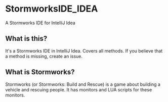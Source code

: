 # StormworksIDE_IDEA
A Stormworks IDE for IntelliJ Idea
## What is this?
It's a Stormworks IDE in IntelliJ Idea. Covers all methods. If you believe that a method is missing, create an issue.
## What is Stormworks?
Stormworks (or Stormworks: Build and Rescue) is a game about building a vehicle and rescuing people. It has monitors and LUA scripts for these monitors.
